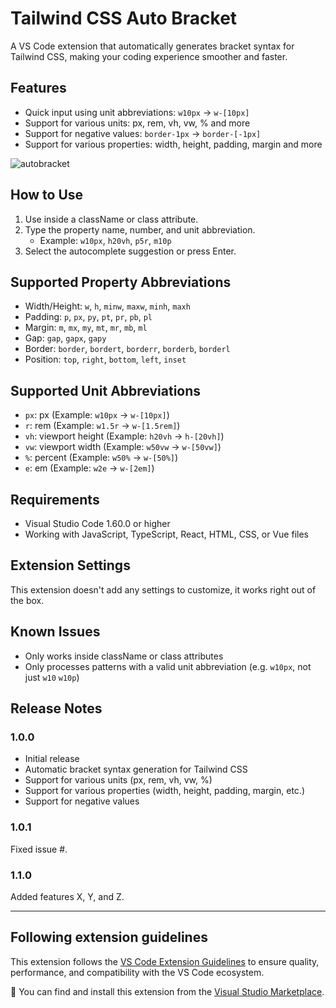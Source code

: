 # Tailwind CSS Auto Bracket

A VS Code extension that automatically generates bracket syntax for Tailwind CSS, making your coding experience smoother and faster.

## Features

- Quick input using unit abbreviations: `w10px` → `w-[10px]`
- Support for various units: px, rem, vh, vw, % and more
- Support for negative values: `border-1px` → `border-[-1px]`
- Support for various properties: width, height, padding, margin and more

![autobracket](https://github.com/user-attachments/assets/3fb365b2-1b20-4ae0-a62f-97cc250fc762)

## How to Use

1. Use inside a className or class attribute.
2. Type the property name, number, and unit abbreviation.
   - Example: `w10px`, `h20vh`, `p5r`, `m10p`
3. Select the autocomplete suggestion or press Enter.

## Supported Property Abbreviations

- Width/Height: `w`, `h`, `minw`, `maxw`, `minh`, `maxh`
- Padding: `p`, `px`, `py`, `pt`, `pr`, `pb`, `pl`
- Margin: `m`, `mx`, `my`, `mt`, `mr`, `mb`, `ml`
- Gap: `gap`, `gapx`, `gapy`
- Border: `border`, `bordert`, `borderr`, `borderb`, `borderl`
- Position: `top`, `right`, `bottom`, `left`, `inset`

## Supported Unit Abbreviations

- `px`: px (Example: `w10px` → `w-[10px]`)
- `r`: rem (Example: `w1.5r` → `w-[1.5rem]`)
- `vh`: viewport height (Example: `h20vh` → `h-[20vh]`)
- `vw`: viewport width (Example: `w50vw` → `w-[50vw]`)
- `%`: percent (Example: `w50%` → `w-[50%]`)
- `e`: em (Example: `w2e` → `w-[2em]`)

## Requirements

- Visual Studio Code 1.60.0 or higher
- Working with JavaScript, TypeScript, React, HTML, CSS, or Vue files

## Extension Settings

This extension doesn't add any settings to customize, it works right out of the box.

## Known Issues

- Only works inside className or class attributes
- Only processes patterns with a valid unit abbreviation (e.g. `w10px`, not just `w10` `w10p`)

## Release Notes

### 1.0.0

- Initial release
- Automatic bracket syntax generation for Tailwind CSS
- Support for various units (px, rem, vh, vw, %)
- Support for various properties (width, height, padding, margin, etc.)
- Support for negative values

### 1.0.1

Fixed issue #.

### 1.1.0

Added features X, Y, and Z.

---

## Following extension guidelines

This extension follows the [VS Code Extension Guidelines](https://code.visualstudio.com/api/references/extension-guidelines) to ensure quality, performance, and compatibility with the VS Code ecosystem.

🔗 You can find and install this extension from the [Visual Studio Marketplace](https://marketplace.visualstudio.com/items?itemName=GuardianK.tw-auto-bracket).
